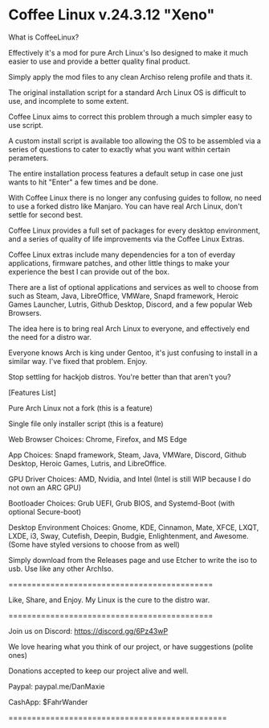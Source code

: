 # Coffee Linux v.24.3.12 "Xeno"

What is CoffeeLinux?

Effectively it's a mod for pure Arch Linux's Iso designed to make it much easier to use and provide a better quality final product.

Simply apply the mod files to any clean Archiso releng profile and thats it.

The original installation script for a standard Arch Linux OS is difficult to use, and incomplete to some extent.

Coffee Linux aims to correct this problem through a much simpler easy to use script.

A custom install script is available too allowing the OS to be assembled via a series of questions to cater to exactly what you want within certain perameters.

The entire installation process features a default setup in case one just wants to hit "Enter" a few times and be done.

With Coffee Linux there is no longer any confusing guides to follow, no need to use a forked distro like Manjaro. You can have real Arch Linux, don't settle for second best.

Coffee Linux provides a full set of packages for every desktop environment, and a series of quality of life improvements via the Coffee Linux Extras.

Coffee Linux extras include many dependencies for a ton of everday applications, firmware patches, and other little things to make your experience the best I can provide out of the box.

There are a list of optional applications and services as well to choose from such as Steam, Java, LibreOffice, VMWare, Snapd framework, Heroic Games Launcher, Lutris, Github Desktop, Discord, and a few popular Web Browsers.

The idea here is to bring real Arch Linux to everyone, and effectively end the need for a distro war.

Everyone knows Arch is king under Gentoo, it's just confusing to install in a similar way. I've fixed that problem. Enjoy.

Stop settling for hackjob distros. You're better than that aren't you?

[Features List]

Pure Arch Linux not a fork (this is a feature)

Single file only installer script (this is a feature)

Web Browser Choices: Chrome, Firefox, and MS Edge

App Choices: Snapd framework, Steam, Java, VMWare, Discord, Github Desktop, Heroic Games, Lutris, and LibreOffice.

GPU Driver Choices: AMD, Nvidia, and Intel (Intel is still WIP because I do not own an ARC GPU)

Bootloader Choices: Grub UEFI, Grub BIOS, and Systemd-Boot (with optional Secure-boot)

Desktop Environment Choices: Gnome, KDE, Cinnamon, Mate, XFCE, LXQT, LXDE, i3, Sway, Cutefish, Deepin, Budgie, Enlightenment, and Awesome. (Some have styled versions to choose from as well)

Simply download from the Releases page and use Etcher to write the iso to usb. Use like any other ArchIso.

============================================

Like, Share, and Enjoy. My Linux is the cure to the distro war.

============================================

Join us on Discord: https://discord.gg/6Pz43wP

We love hearing what you think of our project, 
or have suggestions (polite ones)

Donations accepted to keep our project alive and well.

Paypal: paypal.me/DanMaxie

CashApp: $FahrWander

===============================================


